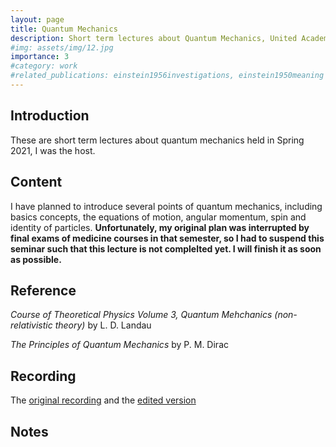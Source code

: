 ```yaml
---
layout: page
title: Quantum Mechanics
description: Short term lectures about Quantum Mechanics, United Academic Forum of Basic Science for Undergraduates
#img: assets/img/12.jpg
importance: 3
#category: work
#related_publications: einstein1956investigations, einstein1950meaning
---
```


## Introduction

These are short term lectures about quantum mechanics held in Spring 2021, I was the host.

## Content

I have planned to introduce several points of quantum mechanics, including basics concepts, the equations of motion, angular momentum, spin and identity of particles. **Unfortunately, my original plan was interrupted by final exams of medicine courses in that semester, so I had to suspend this seminar such that this lecture is not complelted yet. I will finish it as soon as possible.**
## Reference

*Course of Theoretical Physics Volume 3, Quantum Mehchanics (non-relativistic theory)* by L. D. Landau 

*The Principles of Quantum Mechanics* by P. M. Dirac


## Recording

The [original recording](https://www.bilibili.com/video/BV1K5411w7on/?vd_source=2aac4e9e3e957ce51597abac556541a3) and the [edited version](https://www.youtube.com/playlist?list=PL3EsaoWcuTRJNZmqB-UgudPsNZm9NH2PY)


## Notes
